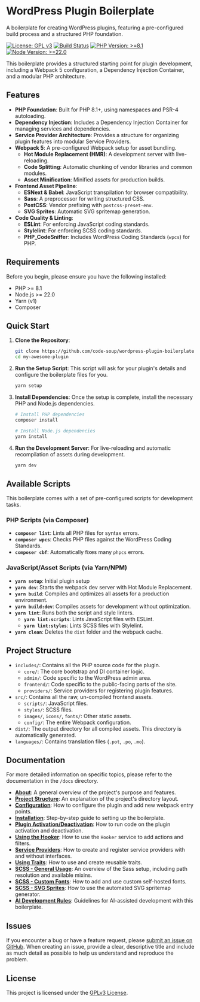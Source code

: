 # WordPress Plugin Boilerplate

A boilerplate for creating WordPress plugins, featuring a pre-configured build process and a structured PHP foundation.

[![License: GPL v3](https://img.shields.io/badge/License-GPLv3-blue.svg)](https://www.gnu.org/licenses/gpl-3.0)
[![Build Status](https://img.shields.io/badge/build-passing-brightgreen.svg)](https://github.com/code-soup/wordpress-plugin-boilerplate)
[![PHP Version: >=8.1](https://img.shields.io/badge/php->=8.1-8892BF.svg)](https://www.php.net/)
[![Node Version: >=22.0](https://img.shields.io/badge/node->=22.0-339933.svg)](https://nodejs.org/)

This boilerplate provides a structured starting point for plugin development, including a Webpack 5 configuration, a Dependency Injection Container, and a modular PHP architecture.

## Features

-   **PHP Foundation**: Built for PHP 8.1+, using namespaces and PSR-4 autoloading.
-   **Dependency Injection**: Includes a Dependency Injection Container for managing services and dependencies.
-   **Service Provider Architecture**: Provides a structure for organizing plugin features into modular Service Providers.
-   **Webpack 5**: A pre-configured Webpack setup for asset bundling.
    -   **Hot Module Replacement (HMR)**: A development server with live-reloading.
    -   **Code Splitting**: Automatic chunking of vendor libraries and common modules.
    -   **Asset Minification**: Minified assets for production builds.
-   **Frontend Asset Pipeline**:
    -   **ESNext & Babel**: JavaScript transpilation for browser compatibility.
    -   **Sass**: A preprocessor for writing structured CSS.
    -   **PostCSS**: Vendor prefixing with `postcss-preset-env`.
    -   **SVG Sprites**: Automatic SVG spritemap generation.
-   **Code Quality & Linting**:
    -   **ESLint**: For enforcing JavaScript coding standards.
    -   **Stylelint**: For enforcing SCSS coding standards.
    -   **PHP_CodeSniffer**: Includes WordPress Coding Standards (`wpcs`) for PHP.

## Requirements

Before you begin, please ensure you have the following installed:

-   PHP >= 8.1
-   Node.js >= 22.0
-   Yarn (v1)
-   Composer

## Quick Start

1.  **Clone the Repository**:
    ```bash
    git clone https://github.com/code-soup/wordpress-plugin-boilerplate.git my-awesome-plugin
    cd my-awesome-plugin
    ```

2.  **Run the Setup Script**:
    This script will ask for your plugin's details and configure the boilerplate files for you.
    ```bash
    yarn setup
    ```

3.  **Install Dependencies**:
    Once the setup is complete, install the necessary PHP and Node.js dependencies.
    ```bash
    # Install PHP dependencies
    composer install

    # Install Node.js dependencies
    yarn install
    ```

4.  **Run the Development Server**:
    For live-reloading and automatic recompilation of assets during development.
    ```bash
    yarn dev
    ```

## Available Scripts

This boilerplate comes with a set of pre-configured scripts for development tasks.

### PHP Scripts (via Composer)

-   **`composer lint`**: Lints all PHP files for syntax errors.
-   **`composer wpcs`**: Checks PHP files against the WordPress Coding Standards.
-   **`composer cbf`**: Automatically fixes many `phpcs` errors.

### JavaScript/Asset Scripts (via Yarn/NPM)

-   **`yarn setup`**: Initial plugin setup
-   **`yarn dev`**: Starts the webpack dev server with Hot Module Replacement.
-   **`yarn build`**: Compiles and optimizes all assets for a production environment.
-   **`yarn build:dev`**: Compiles assets for development without optimization.
-   **`yarn lint`**: Runs both the script and style linters.
    -   **`yarn lint:scripts`**: Lints JavaScript files with ESLint.
    -   **`yarn lint:styles`**: Lints SCSS files with Stylelint.
-   **`yarn clean`**: Deletes the `dist` folder and the webpack cache.

## Project Structure

-   `includes/`: Contains all the PHP source code for the plugin.
    -   `core/`: The core bootstrap and DI container logic.
    -   `admin/`: Code specific to the WordPress admin area.
    -   `frontend/`: Code specific to the public-facing parts of the site.
    -   `providers/`: Service providers for registering plugin features.
-   `src/`: Contains all the raw, un-compiled frontend assets.
    -   `scripts/`: JavaScript files.
    -   `styles/`: SCSS files.
    -   `images/`, `icons/`, `fonts/`: Other static assets.
    -   `config/`: The entire Webpack configuration.
-   `dist/`: The output directory for all compiled assets. This directory is automatically generated.
-   `languages/`: Contains translation files (`.pot`, `.po`, `.mo`).

## Documentation

For more detailed information on specific topics, please refer to the documentation in the `/docs` directory.

-   **[About](./docs/000-About.md)**: A general overview of the project's purpose and features.
-   **[Project Structure](./docs/001-ProjectSructure.md)**: An explanation of the project's directory layout.
-   **[Configuration](./docs/002-Configuration.md)**: How to configure the plugin and add new webpack entry points.
-   **[Installation](./docs/003-Installation.md)**: Step-by-step guide to setting up the boilerplate.
-   **[Plugin Activation/Deactivation](./docs/004-Activation.md)**: How to run code on the plugin activation and deactivation.
-   **[Using the Hooker](./docs/005-Hooker.md)**: How to use the `Hooker` service to add actions and filters.
-   **[Service Providers](./docs/011-Service-Providers.md)**: How to create and register service providers with and without interfaces.
-   **[Using Traits](./docs/006-Traits.md)**: How to use and create reusable traits.
-   **[SCSS - General Usage](./docs/007-SCSS-General.md)**: An overview of the Sass setup, including path resolution and available mixins.
-   **[SCSS - Custom Fonts](./docs/008-SCSS-Fonts.md)**: How to add and use custom self-hosted fonts.
-   **[SCSS - SVG Sprites](./docs/009-SCSS-Spritemap.md)**: How to use the automated SVG spritemap generator.
-   **[AI Development Rules](./docs/010-AI-Rules.md)**: Guidelines for AI-assisted development with this boilerplate.

## Issues

If you encounter a bug or have a feature request, please [submit an issue on GitHub](https://github.com/code-soup/wordpress-plugin-boilerplate/issues). When creating an issue, provide a clear, descriptive title and include as much detail as possible to help us understand and reproduce the problem.

## License

This project is licensed under the [GPLv3 License](https://www.gnu.org/licenses/gpl-3.0.txt).
